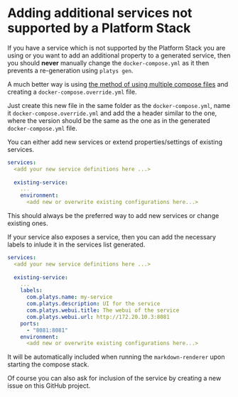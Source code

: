 # Adding additional services not supported by a Platform Stack

If you have a service which is not supported by the Platform Stack you are using or you want to add an additional property to a generated service, then you should **never** manually change the `docker-compose.yml` as it then prevents a re-generation using `platys gen`. 

A much better way is using [the method of using multiple compose files](https://docs.docker.com/compose/extends/#multiple-compose-files) and creating a `docker-compose.override.yml` file.

Just create this new file in the same folder as the `docker-compose.yml`, name it `docker-compose.override.yml` and add the a header similar to the one, where the version should be the same as the one as in the generated `docker-compose.yml` file.

You can either add new services or extend properties/settings of existing services.

```yaml
services:
  <add your new service definitions here ...>
  
  existing-service:
    ...
    environment:
      <add new or overwrite existing configurations here...>
```

This should always be the preferred way to add new services or change existing ones. 

If your service also exposes a service, then you can add the necessary labels to inlude it in the services list generated. 

```yaml
services:
  <add your new service definitions here ...>
  
  existing-service:
    ...
    labels:
      com.platys.name: my-service
      com.platys.description: UI for the service
      com.platys.webui.title: The webui of the service
      com.platys.webui.url: http://172.20.10.3:8081        
    ports:
      - "8081:8081"
    environment:
      <add new or overwrite existing configurations here...>
```

It will be automatically included when running the `markdown-renderer` upon starting the compose stack.

Of course you can also ask for inclusion of the service by creating a new issue on this GitHub project. 
   
